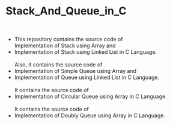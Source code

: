 # Stack_And_Queue_in_C
<br><ul>
<li>This repository contains the source code of <br> Implementation of Stack using Array and <br><li> Implementation of Stack using Linked List in C Language.
<br><br>
Also, it contains the source code of <br> <li> Implementation of Simple Queue using Array and <br> <li> Implementation of Queue using Linked List in C Language.
<br><br>
It contains the source code of <br> <li> Implementation of Circular Queue using Array in C Language.
<br>
<br>
It contains the source code of <br> <li> Implementation of Doubly Queue using Array in C Language.
</ul>
